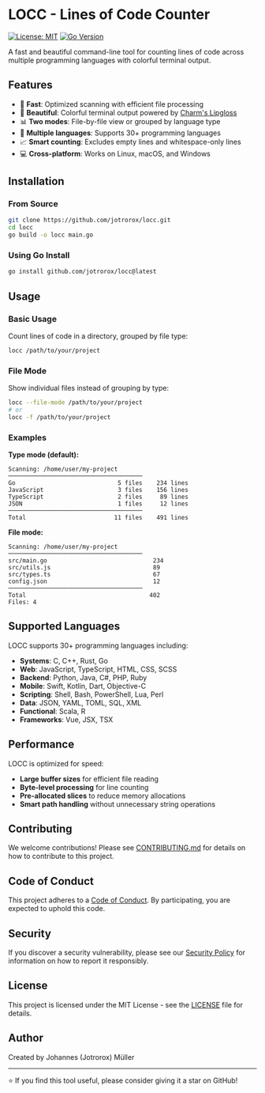 # LOCC - Lines of Code Counter

[![License: MIT](https://img.shields.io/badge/License-MIT-yellow.svg)](https://opensource.org/licenses/MIT)
[![Go Version](https://img.shields.io/badge/Go-1.24+-blue.svg)](https://golang.org/)

A fast and beautiful command-line tool for counting lines of code across multiple programming languages with colorful terminal output.

## Features

- 🚀 **Fast**: Optimized scanning with efficient file processing
- 🎨 **Beautiful**: Colorful terminal output powered by [Charm's Lipgloss](https://github.com/charmbracelet/lipgloss)
- 📊 **Two modes**: File-by-file view or grouped by language type
- 🔧 **Multiple languages**: Supports 30+ programming languages
- 📈 **Smart counting**: Excludes empty lines and whitespace-only lines
- 💻 **Cross-platform**: Works on Linux, macOS, and Windows

## Installation

### From Source

```bash
git clone https://github.com/jotrorox/locc.git
cd locc
go build -o locc main.go
```

### Using Go Install

```bash
go install github.com/jotrorox/locc@latest
```

## Usage

### Basic Usage

Count lines of code in a directory, grouped by file type:

```bash
locc /path/to/your/project
```

### File Mode

Show individual files instead of grouping by type:

```bash
locc --file-mode /path/to/your/project
# or
locc -f /path/to/your/project
```

### Examples

**Type mode (default):**
```
Scanning: /home/user/my-project
──────────────────────────────────────
Go                             5 files    234 lines
JavaScript                     3 files    156 lines
TypeScript                     2 files     89 lines
JSON                           1 files     12 lines
──────────────────────────────────────
Total                         11 files    491 lines
```

**File mode:**
```
Scanning: /home/user/my-project
──────────────────────────────────────
src/main.go                              234
src/utils.js                             89
src/types.ts                             67
config.json                              12
──────────────────────────────────────
Total                                   402
Files: 4
```

## Supported Languages

LOCC supports 30+ programming languages including:

- **Systems**: C, C++, Rust, Go
- **Web**: JavaScript, TypeScript, HTML, CSS, SCSS
- **Backend**: Python, Java, C#, PHP, Ruby
- **Mobile**: Swift, Kotlin, Dart, Objective-C
- **Scripting**: Shell, Bash, PowerShell, Lua, Perl
- **Data**: JSON, YAML, TOML, SQL, XML
- **Functional**: Scala, R
- **Frameworks**: Vue, JSX, TSX

## Performance

LOCC is optimized for speed:

- **Large buffer sizes** for efficient file reading
- **Byte-level processing** for line counting
- **Pre-allocated slices** to reduce memory allocations
- **Smart path handling** without unnecessary string operations

## Contributing

We welcome contributions! Please see [CONTRIBUTING.md](CONTRIBUTING.md) for details on how to contribute to this project.

## Code of Conduct

This project adheres to a [Code of Conduct](CODE_OF_CONDUCT.md). By participating, you are expected to uphold this code.

## Security

If you discover a security vulnerability, please see our [Security Policy](SECURITY.md) for information on how to report it responsibly.

## License

This project is licensed under the MIT License - see the [LICENSE](LICENSE) file for details.

## Author

Created by Johannes (Jotrorox) Müller

---

⭐ If you find this tool useful, please consider giving it a star on GitHub!
